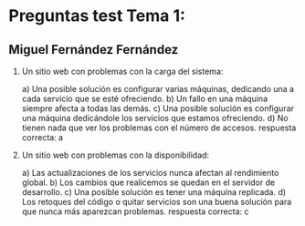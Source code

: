 # Preguntas test Tema 1: 
## Miguel Fernández Fernández

1. Un sitio web con problemas con la carga del sistema:

    a) Una posible solución es configurar varias máquinas, dedicando una a cada servicio que se esté ofreciendo.
    b) Un fallo en una máquina siempre afecta a todas las demás.
    c) Una posible solución es configurar una máquina dedicándole los servicios que estamos ofreciendo.
    d) No tienen nada que ver los problemas con el número de accesos.
    respuesta correcta: a


2. Un sitio web con problemas con la disponibilidad:

    a) Las actualizaciones de los servicios nunca afectan al rendimiento global.
    b) Los cambios que realicemos se quedan en el servidor de desarrollo.
    c) Una posible solución es tener una máquina replicada.
    d) Los retoques del código o quitar servicios son una buena solución para que nunca más aparezcan problemas.
    respuesta correcta: c
